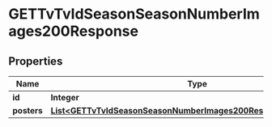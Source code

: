 

# GETTvTvIdSeasonSeasonNumberImages200Response


## Properties

| Name | Type | Description | Notes |
|------------ | ------------- | ------------- | -------------|
|**id** | **Integer** |  |  [optional] |
|**posters** | [**List&lt;GETTvTvIdSeasonSeasonNumberImages200ResponsePostersInner&gt;**](GETTvTvIdSeasonSeasonNumberImages200ResponsePostersInner.md) |  |  [optional] |



